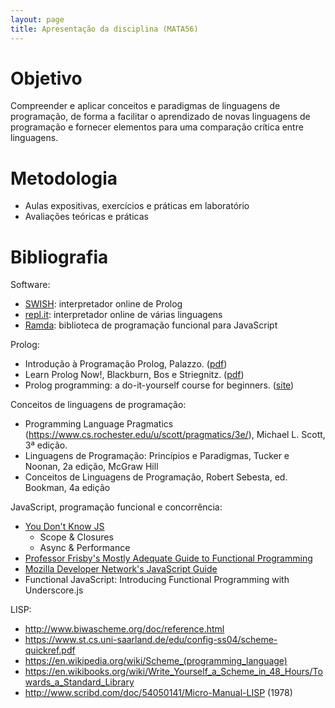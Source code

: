 ```yaml
---
layout: page
title: Apresentação da disciplina (MATA56)
---
```


# Objetivo

Compreender e aplicar conceitos e paradigmas de linguagens de programação, de forma a facilitar o aprendizado de novas linguagens de programação e fornecer elementos para uma comparação crítica entre linguagens.

# Metodologia

- Aulas expositivas, exercícios e práticas em laboratório
- Avaliações teóricas e práticas

# Bibliografia

Software:

- [SWISH](http://swish.swi-prolog.org/): interpretador online de Prolog
- [repl.it](https://repl.it/languages): interpretador online de várias linguagens
- [Ramda](http://ramdajs.com/): biblioteca de programação funcional para JavaScript

Prolog:

- Introdução à Programação Prolog, Palazzo. ([pdf](http://disciplinas.dcc.ufba.br/pub/MATA56/20092/prolog-palazzo.pdf))
- Learn Prolog Now!, Blackburn, Bos e Striegnitz. ([pdf](http://www.dis.uniroma1.it/~gemignani/documents/lucia/LearnPrologNow.pdf))
- Prolog programming: a do-it-yourself course for beginners. ([site](http://cs.union.edu/~striegnk/courses/esslli04prolog/))

Conceitos de linguagens de programação:

- Programming Language Pragmatics (https://www.cs.rochester.edu/u/scott/pragmatics/3e/), Michael L. Scott, 3ª edição.
- Linguagens de Programação: Princípios e Paradigmas, Tucker e Noonan, 2a edição, McGraw Hill
- Conceitos de Linguagens de Programação, Robert Sebesta, ed. Bookman, 4a edição

JavaScript, programação funcional e concorrência:

- [You Don't Know JS](https://github.com/getify/You-Dont-Know-JS)
    - Scope & Closures
    - Async & Performance
- [Professor Frisby's Mostly Adequate Guide to Functional Programming](https://drboolean.gitbooks.io/mostly-adequate-guide/content/)
- [Mozilla Developer Network's JavaScript Guide](https://developer.mozilla.org/en-US/docs/Web/JavaScript/Guide)
- Functional JavaScript: Introducing Functional Programming with Underscore.js

LISP:

- <http://www.biwascheme.org/doc/reference.html>
- <https://www.st.cs.uni-saarland.de/edu/config-ss04/scheme-quickref.pdf>
- <https://en.wikipedia.org/wiki/Scheme_(programming_language)>
- <https://en.wikibooks.org/wiki/Write_Yourself_a_Scheme_in_48_Hours/Towards_a_Standard_Library>
- <http://www.scribd.com/doc/54050141/Micro-Manual-LISP> (1978)
